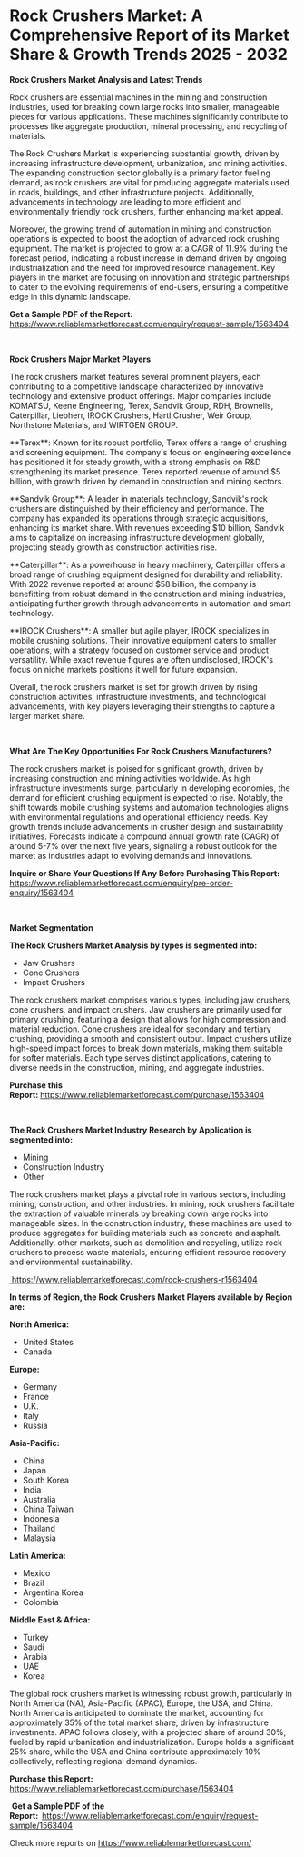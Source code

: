 <p><h1>Rock Crushers Market: A Comprehensive Report of its Market Share & Growth Trends 2025 - 2032</h1></p><p><strong>Rock Crushers Market Analysis and Latest Trends</strong></p>
<p><p>Rock crushers are essential machines in the mining and construction industries, used for breaking down large rocks into smaller, manageable pieces for various applications. These machines significantly contribute to processes like aggregate production, mineral processing, and recycling of materials.</p><p>The Rock Crushers Market is experiencing substantial growth, driven by increasing infrastructure development, urbanization, and mining activities. The expanding construction sector globally is a primary factor fueling demand, as rock crushers are vital for producing aggregate materials used in roads, buildings, and other infrastructure projects. Additionally, advancements in technology are leading to more efficient and environmentally friendly rock crushers, further enhancing market appeal.</p><p>Moreover, the growing trend of automation in mining and construction operations is expected to boost the adoption of advanced rock crushing equipment. The market is projected to grow at a CAGR of 11.9% during the forecast period, indicating a robust increase in demand driven by ongoing industrialization and the need for improved resource management. Key players in the market are focusing on innovation and strategic partnerships to cater to the evolving requirements of end-users, ensuring a competitive edge in this dynamic landscape.</p></p>
<p><strong>Get a Sample PDF of the Report:&nbsp;</strong> <a href="https://www.reliablemarketforecast.com/enquiry/request-sample/1563404?utm_campaign=1766&utm_medium=2&utm_source=Github&utm_content=ia&utm_term=23022025&utm_id=rock-crushers">https://www.reliablemarketforecast.com/enquiry/request-sample/1563404</a></p>
<p>&nbsp;</p>
<p><strong>Rock Crushers Major Market Players</strong></p>
<p><p>The rock crushers market features several prominent players, each contributing to a competitive landscape characterized by innovative technology and extensive product offerings. Major companies include KOMATSU, Keene Engineering, Terex, Sandvik Group, RDH, Brownells, Caterpillar, Liebherr, IROCK Crushers, Hartl Crusher, Weir Group, Northstone Materials, and WIRTGEN GROUP.</p><p>**Terex**: Known for its robust portfolio, Terex offers a range of crushing and screening equipment. The company's focus on engineering excellence has positioned it for steady growth, with a strong emphasis on R&D strengthening its market presence. Terex reported revenue of around $5 billion, with growth driven by demand in construction and mining sectors.</p><p>**Sandvik Group**: A leader in materials technology, Sandvik's rock crushers are distinguished by their efficiency and performance. The company has expanded its operations through strategic acquisitions, enhancing its market share. With revenues exceeding $10 billion, Sandvik aims to capitalize on increasing infrastructure development globally, projecting steady growth as construction activities rise.</p><p>**Caterpillar**: As a powerhouse in heavy machinery, Caterpillar offers a broad range of crushing equipment designed for durability and reliability. With 2022 revenue reported at around $58 billion, the company is benefitting from robust demand in the construction and mining industries, anticipating further growth through advancements in automation and smart technology.</p><p>**IROCK Crushers**: A smaller but agile player, IROCK specializes in mobile crushing solutions. Their innovative equipment caters to smaller operations, with a strategy focused on customer service and product versatility. While exact revenue figures are often undisclosed, IROCK's focus on niche markets positions it well for future expansion.</p><p>Overall, the rock crushers market is set for growth driven by rising construction activities, infrastructure investments, and technological advancements, with key players leveraging their strengths to capture a larger market share.</p></p>
<p>&nbsp;</p>
<p><strong>What Are The Key Opportunities For Rock Crushers Manufacturers?</strong></p>
<p><p>The rock crushers market is poised for significant growth, driven by increasing construction and mining activities worldwide. As high infrastructure investments surge, particularly in developing economies, the demand for efficient crushing equipment is expected to rise. Notably, the shift towards mobile crushing systems and automation technologies aligns with environmental regulations and operational efficiency needs. Key growth trends include advancements in crusher design and sustainability initiatives. Forecasts indicate a compound annual growth rate (CAGR) of around 5-7% over the next five years, signaling a robust outlook for the market as industries adapt to evolving demands and innovations.</p></p>
<p><strong>Inquire or Share Your Questions If Any Before Purchasing This Report:</strong> <a href="https://www.reliablemarketforecast.com/enquiry/pre-order-enquiry/1563404?utm_campaign=1766&utm_medium=2&utm_source=Github&utm_content=ia&utm_term=23022025&utm_id=rock-crushers">https://www.reliablemarketforecast.com/enquiry/pre-order-enquiry/1563404</a></p>
<p>&nbsp;</p>
<p><strong>Market Segmentation</strong></p>
<p><strong>The Rock Crushers Market Analysis by types is segmented into:</strong></p>
<p><ul><li>Jaw Crushers</li><li>Cone Crushers</li><li>Impact Crushers</li></ul></p>
<p><p>The rock crushers market comprises various types, including jaw crushers, cone crushers, and impact crushers. Jaw crushers are primarily used for primary crushing, featuring a design that allows for high compression and material reduction. Cone crushers are ideal for secondary and tertiary crushing, providing a smooth and consistent output. Impact crushers utilize high-speed impact forces to break down materials, making them suitable for softer materials. Each type serves distinct applications, catering to diverse needs in the construction, mining, and aggregate industries.</p></p>
<p><strong>Purchase this Report:&nbsp;</strong><a href="https://www.reliablemarketforecast.com/purchase/1563404?utm_campaign=1766&utm_medium=2&utm_source=Github&utm_content=ia&utm_term=23022025&utm_id=rock-crushers">https://www.reliablemarketforecast.com/purchase/1563404</a></p>
<p>&nbsp;</p>
<p><strong>The Rock Crushers Market Industry Research by Application is segmented into:</strong></p>
<p><ul><li>Mining</li><li>Construction Industry</li><li>Other</li></ul></p>
<p><p>The rock crushers market plays a pivotal role in various sectors, including mining, construction, and other industries. In mining, rock crushers facilitate the extraction of valuable minerals by breaking down large rocks into manageable sizes. In the construction industry, these machines are used to produce aggregates for building materials such as concrete and asphalt. Additionally, other markets, such as demolition and recycling, utilize rock crushers to process waste materials, ensuring efficient resource recovery and environmental sustainability.</p></p>
<p><a href="https://www.reliablemarketforecast.com/rock-crushers-r1563404?utm_campaign=1766&utm_medium=2&utm_source=Github&utm_content=ia&utm_term=23022025&utm_id=rock-crushers">&nbsp;https://www.reliablemarketforecast.com/rock-crushers-r1563404</a></p>
<p><strong>In terms of Region, the Rock Crushers Market Players available by Region are:</strong></p>
<p>
    <p> <strong> North America: </strong>
        <ul>
            <li>United States</li>
            <li>Canada</li>
        </ul>
        </p> 
    <p> <strong> Europe: </strong>
        <ul>
            <li>Germany</li>
            <li>France</li>
            <li>U.K.</li>
            <li>Italy</li>
            <li>Russia</li>
        </ul>
        </p> 
    <p> <strong> Asia-Pacific: </strong>
        <ul>
            <li>China</li>
            <li>Japan</li>
            <li>South Korea</li>
            <li>India</li>
            <li>Australia</li>
            <li>China Taiwan</li>
            <li>Indonesia</li>
            <li>Thailand</li>
            <li>Malaysia</li>
        </ul>
        </p> 
    <p> <strong> Latin America: </strong>
        <ul>
            <li>Mexico</li>
            <li>Brazil</li>
            <li>Argentina Korea</li>
            <li>Colombia</li>
        </ul>
        </p> 
    <p> <strong> Middle East & Africa: </strong>
        <ul>
            <li>Turkey</li>
            <li>Saudi</li>
            <li>Arabia</li>
            <li>UAE</li>
            <li>Korea</li>
        </ul>
    </p>
    </p>
<p><p>The global rock crushers market is witnessing robust growth, particularly in North America (NA), Asia-Pacific (APAC), Europe, the USA, and China. North America is anticipated to dominate the market, accounting for approximately 35% of the total market share, driven by infrastructure investments. APAC follows closely, with a projected share of around 30%, fueled by rapid urbanization and industrialization. Europe holds a significant 25% share, while the USA and China contribute approximately 10% collectively, reflecting regional demand dynamics.</p></p>
<p><strong>Purchase this Report: </strong><a href="https://www.reliablemarketforecast.com/purchase/1563404?utm_campaign=1766&utm_medium=2&utm_source=Github&utm_content=ia&utm_term=23022025&utm_id=rock-crushers">https://www.reliablemarketforecast.com/purchase/1563404</a></p>
<p>&nbsp;<strong>Get a Sample PDF of the Report:&nbsp;&nbsp;</strong><a href="https://www.reliablemarketforecast.com/enquiry/request-sample/1563404?utm_campaign=1766&utm_medium=2&utm_source=Github&utm_content=ia&utm_term=23022025&utm_id=rock-crushers">https://www.reliablemarketforecast.com/enquiry/request-sample/1563404</a></p>
<p><strong></strong></p>
<p>Check more reports on <a href="https://www.reliablemarketforecast.com/?utm_campaign=1766&utm_medium=2&utm_source=Github&utm_content=ia&utm_term=23022025&utm_id=rock-crushers">https://www.reliablemarketforecast.com/</a></p>